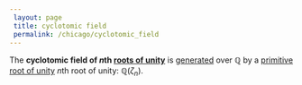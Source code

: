 ```yaml
---
 layout: page
 title: cyclotomic field
 permalink: /chicago/cyclotomic_field
---
```

The **cyclotomic field of $n$th [roots of unity](https://defsmath.github.io/DefsMath/root_of_unity)** is [generated](https://defsmath.github.io/DefsMath/generate_a_field) over $\mathbb Q$ by a [primitive root of unity](https://defsmath.github.io/DefsMath/primitive_root_of_unity) $n$th root of unity: $\mathbb Q(\zeta_n)$.  
